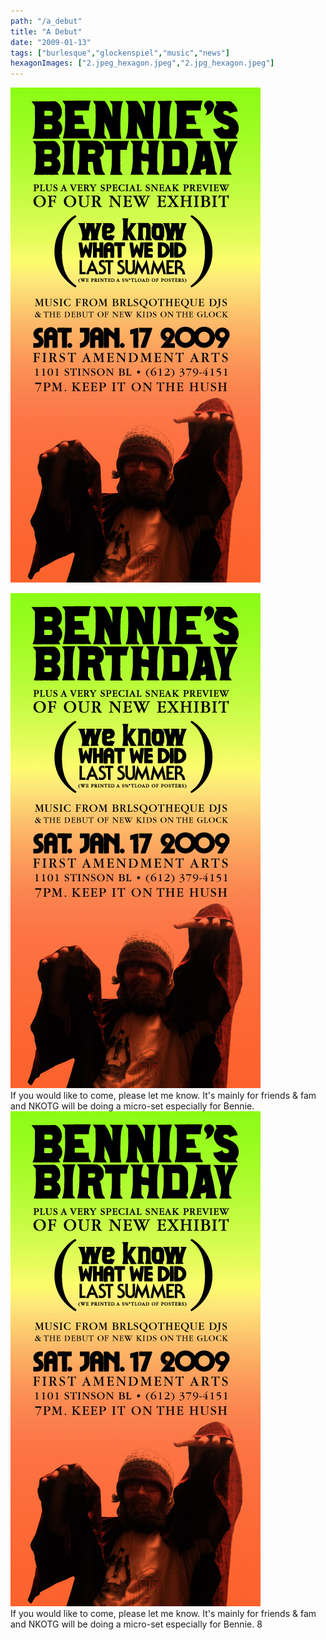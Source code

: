 ```yaml
---
path: "/a_debut"
title: "A Debut"
date: "2009-01-13"
tags: ["burlesque","glockenspiel","music","news"]
hexagonImages: ["2.jpeg_hexagon.jpeg","2.jpg_hexagon.jpeg"]
---
```


 [![](2.jpeg)](2.jpeg)

[![](2.jpg "2")](2.jpg)  
If you would like to come, please let me know. It's mainly for friends & fam and NKOTG will be doing a micro-set especially for Bennie. [![](2.jpg "2")](2.jpg)  
If you would like to come, please let me know. It's mainly for friends & fam and NKOTG will be doing a micro-set especially for Bennie. 8 
  <!---
  <div class="field field-type-filefield field-field-images" xmlns="http://www.w3.org/1999/xhtml">
      
    <div class="field-items">
            <div class="field-item odd">
                    <a href="http://www.beigerecords.com/joe-old/sites/default/files/2.jpeg" class="imagecache imagecache-square_thumbnail imagecache-imagelink imagecache-square_thumbnail_imagelink"><img src="http://www.beigerecords.com/joe-old/sites/default/files/imagecache/square_thumbnail/2.jpeg" alt="" title="" width="300" height="300" class="imagecache imagecache-square_thumbnail"/></a>        </div>
        </div>
</div> 
 <a href="http://www.beigerecords.com/joe/wp-content/uploads/2009/01/2.jpg" xmlns="http://www.w3.org/1999/xhtml"><img src="http://www.beigerecords.com/joe/wp-content/uploads/2009/01/2.jpg" alt="" title="2" width="400" height="792" class="alignnone size-full wp-image-269"/></a> <br xmlns="http://www.w3.org/1999/xhtml"/> 

If you would like to come, please let me know.  It's mainly for friends &amp; fam and NKOTG will be doing a micro-set especially for Bennie. <a href="/joe/newdrupal/sites/default/files/images/2.jpg" xmlns="http://www.w3.org/1999/xhtml"><img src="/joe/newdrupal/sites/default/files/images/2.jpg" alt="" title="2" width="400" height="792" class="alignnone size-full wp-image-269"/></a> <br xmlns="http://www.w3.org/1999/xhtml"/> 

If you would like to come, please let me know.  It's mainly for friends &amp; fam and NKOTG will be doing a micro-set especially for Bennie. 8
  --->